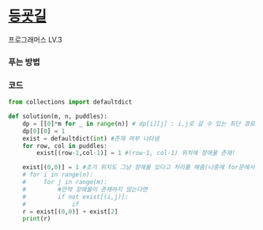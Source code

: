 # [등굣길](https://school.programmers.co.kr/learn/courses/30/lessons/42898)

프로그래머스 LV.3

### 푸는 방법

### 코드

```python
from collections import defaultdict

def solution(m, n, puddles):
    dp = [[0]*m for _ in range(n)] # dp[i][j] : i,j로 갈 수 있는 최단 경로 수
    dp[0][0] = 1
    exist = defaultdict(int) #존재 여부 나타냄
    for row, col in puddles:
        exist[(row-1,col-1)] = 1 #(row-1, col-1) 위치에 장애물 존재!

    exist[(0,0)] = 1 #초기 위치도 그냥 장애물 있다고 처리를 해줌(나중에 for문에서 (0,0)위치 빼줘야해서)
    # for i in range(n):
    #     for j in range(m):
    #         #만약 장애물이 존재하지 않는다면
    #         if not exist[(i,j)]:
    #             if
    r = exist[(0,0)] + exist[2]
    print(r)

```
